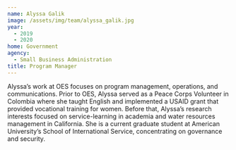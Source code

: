 ```yaml
---
name: Alyssa Galik
image: /assets/img/team/alyssa_galik.jpg
year:
  - 2019
  - 2020
home: Government
agency:
  - Small Business Administration
title: Program Manager
---
```

Alyssa’s work at OES focuses on program management, operations, and communications. Prior to OES, Alyssa served as a Peace Corps Volunteer in Colombia where she taught English and implemented a USAID grant that provided vocational training for women. Before that, Alyssa’s research interests focused on service-learning in academia and water resources management in California. She is a current graduate student at American University’s School of International Service, concentrating on governance and security. 
